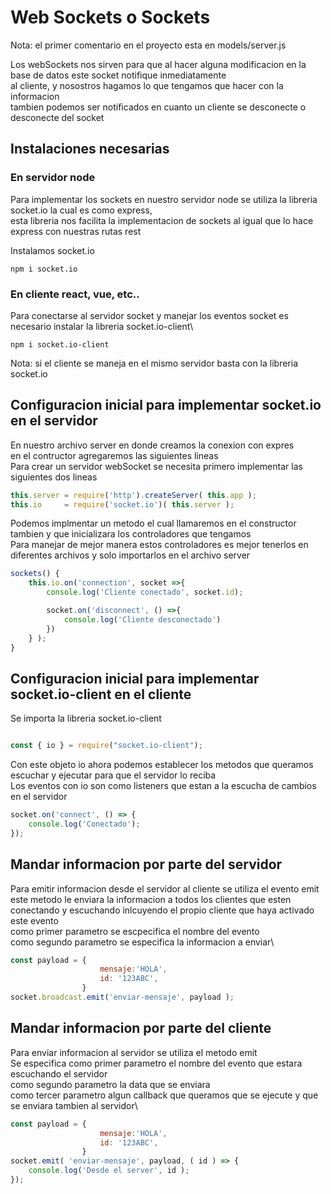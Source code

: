 

# Web Sockets o Sockets

Nota: el primer comentario en el proyecto esta en models/server.js

Los webSockets nos sirven para que al hacer alguna modificacion en la base de datos este socket notifique inmediatamente\
al cliente, y nosostros hagamos lo que tengamos que hacer con la informacion\
tambien podemos ser notificados en cuanto un cliente se desconecte o desconecte del socket

## Instalaciones necesarias

### En servidor node

Para implementar los sockets en nuestro servidor node se utiliza la libreria socket.io la cual es como express,\
esta libreria nos facilita la implementacion de sockets al igual que lo hace express con nuestras rutas rest

Instalamos socket.io
```
npm i socket.io
```

### En cliente react, vue, etc..

Para conectarse al servidor socket y manejar los eventos socket es necesario instalar la libreria socket.io-client\
```
npm i socket.io-client
```
Nota: si el cliente se maneja en el mismo servidor basta con la libreria socket.io

## Configuracion inicial para implementar socket.io en el servidor

En nuestro archivo server en donde creamos la conexion con expres\
en el contructor agregaremos las siguientes lineas\
Para crear un servidor webSocket se necesita primero implementar las siguientes dos lineas
```javascript
this.server = require('http').createServer( this.app );
this.io     = require('socket.io')( this.server );
```

Podemos implmentar un metodo el cual llamaremos en el constructor tambien y que inicializara los controladores que tengamos\
Para manejar de mejor manera estos controladores es mejor tenerlos en diferentes archivos y solo importarlos en el archivo server
```javascript
sockets() {
    this.io.on('connection', socket =>{
        console.log('Cliente conectado', socket.id);

        socket.on('disconnect', () =>{
            console.log('Cliente desconectado')
        })
    } );
}
```

## Configuracion inicial para implementar socket.io-client en el cliente

Se importa la libreria socket.io-client
```javascript

const { io } = require("socket.io-client");
```

Con este objeto io ahora podemos establecer los metodos que queramos escuchar y ejecutar para que el servidor lo reciba\
Los eventos con io son como listeners que estan a la escucha de cambios en el servidor
```javascript
socket.on('connect', () => {
    console.log('Conectado');
});
```

## Mandar informacion por parte del servidor

Para emitir informacion desde el servidor al cliente se utiliza el evento emit\
este metodo le enviara la informacion a todos los clientes que esten conectando y escuchando inlcuyendo el propio cliente que haya activado este evento\
como primer parametro se escpecifica el nombre del evento\
como segundo parametro se especifica la informacion a enviar\

```javascript
const payload = {
                    mensaje:'HOLA',
                    id: '123ABC',
                }
socket.broadcast.emit('enviar-mensaje', payload );
```

## Mandar informacion por parte del cliente
 
Para enviar informacion al servidor se utiliza el metodo emit\
Se especifica como primer parametro el nombre del evento que estara escuchando el servidor\
como segundo parametro la data que se enviara\
como tercer parametro algun callback que queramos que se ejecute y que se enviara tambien al servidor\
    
```javascript
const payload = {
                    mensaje:'HOLA',
                    id: '123ABC',
                }
socket.emit( 'enviar-mensaje', payload, ( id ) => {
    console.log('Desde el server', id );
});
```





